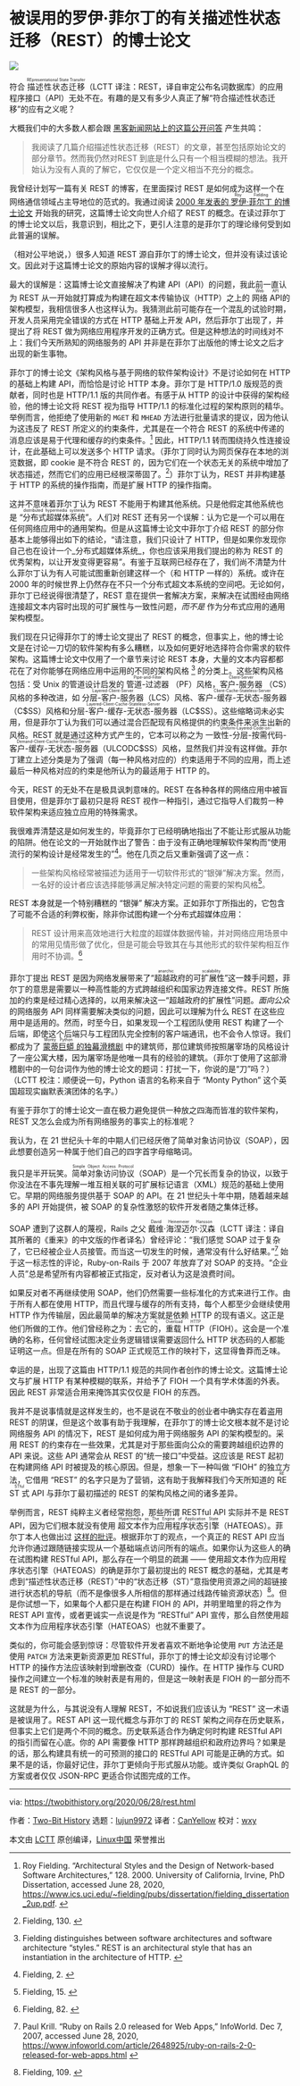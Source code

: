 [#]: collector: (lujun9972)
[#]: translator: (CanYellow)
[#]: reviewer: (wxy)
[#]: publisher: (wxy)
[#]: url: (https://linux.cn/article-15642-1.html)
[#]: subject: (Roy Fielding's Misappropriated REST Dissertation)
[#]: via: (https://twobithistory.org/2020/06/28/rest.html)
[#]: author: (Two-Bit History https://twobithistory.org)

被误用的罗伊·菲尔丁的有关描述性状态迁移（REST）的博士论文
======

![][0]

符合 <ruby>描述性状态迁移<rt>REpresentational State Transfer</rt></ruby>（LCTT 译注：REST，译自审定公布名词数据库）的应用程序接口（API）无处不在。有趣的是又有多少人真正了解“符合描述性状态迁移”的应有之义呢？

大概我们中的大多数人都会跟 [黑客新闻网站上的这篇公开问答][1] 产生共鸣：

> 我阅读了几篇介绍描述性状态迁移（REST）的文章，甚至包括原始论文的部分章节。然而我仍然对REST 到底是什么只有一个相当模糊的想法。我开始认为没有人真的了解它，它仅仅是一个定义相当不充分的概念。

我曾经计划写一篇有关 REST 的博客，在里面探讨 REST 是如何成为这样一个在网络通信领域占主导地位的范式的。我通过阅读 [2000 年发表的 <ruby>罗伊·菲尔丁<rt>Roy Fielding</rt></ruby> 的博士论文][2] 开始我的研究，这篇博士论文向世人介绍了 REST 的概念。在读过菲尔丁的博士论文以后，我意识到，相比之下，更引人注意的是菲尔丁的理论缘何受到如此普遍的误解。

（相对公平地说，）很多人知道 REST 源自菲尔丁的博士论文，但并没有读过该论文。因此对于这篇博士论文的原始内容的误解才得以流行。

最大的误解是：这篇博士论文直接解决了构建 API（API）的问题，我此前一直认为 REST 从一开始就打算成为构建在超文本传输协议（HTTP）之上的 <ruby>网络 API<rt>Web API</rt></ruby>的架构模型，我相信很多人也这样认为。我猜测此前可能存在一个混乱的试验时期，开发人员采用完全错误的方式在 HTTP 基础上开发 API，然后菲尔丁出现了，并提出了将 REST 做为网络应用程序开发的正确方式。但是这种想法的时间线对不上：我们今天所熟知的网络服务的 API 并非是在菲尔丁出版他的博士论文之后才出现的新生事物。

菲尔丁的博士论文《架构风格与基于网络的软件架构设计》不是讨论如何在 HTTP 的基础上构建 API，而恰恰是讨论 HTTP 本身。菲尔丁是 HTTP/1.0 版规范的贡献者，同时也是 HTTP/1.1 版的共同作者。有感于从 HTTP 的设计中获得的架构经验，他的博士论文将 REST 视为指导 HTTP/1.1 的标准化过程的架构原则的精华。举例而言，他拒绝了使用新的 `MGET` 和 `MHEAD` 方法进行批量请求的提议，因为他认为这违反了 REST 所定义的约束条件，尤其是在一个符合 REST 的系统中传递的消息应该是易于代理和缓存的约束条件。[^1] 因此，HTTP/1.1 转而围绕持久性连接设计，在此基础上可以发送多个 HTTP 请求。（菲尔丁同时认为网页保存在本地的浏览数据，即 cookie 是不符合 REST 的，因为它们在一个状态无关的系统中增加了状态描述，然而它们的应用已经根深蒂固了。[^2]）菲尔丁认为，REST 并非构建基于 HTTP 的系统的操作指南，而是扩展 HTTP 的操作指南。

这并不意味着菲尔丁认为 REST 不能用于构建其他系统。只是他假定其他系统也是 “<ruby>分布式超媒体系统<rt>distributed hypermedia systems</rt></ruby>”。人们对 REST 还有另一个误解：认为它是一个可以用在任何网络应用中的通用架构。但是从这篇博士论文中菲尔丁介绍 REST 的部分你基本上能够得出如下的结论，“请注意，我们只设计了 HTTP，但是如果你发现你自己也在设计一个_分布式超媒体系统_，你也应该采用我们提出的称为 REST 的优秀架构，以让开发变得更容易”。有鉴于互联网已经存在了，我们尚不清楚为什么菲尔丁认为有人可能试图重新创建这样一个（和 HTTP 一样的）系统。或许在 2000 年的时候世界上仍然存在不只一个分布式超文本系统的空间吧。无论如何，菲尔丁已经说得很清楚了，REST 意在提供一套解决方案，来解决在试图经由网络连接超文本内容时出现的可扩展性与一致性问题，_而不是_ 作为分布式应用的通用架构模型。

我们现在只记得菲尔丁的博士论文提出了 REST 的概念，但事实上，他的博士论文是在讨论一刀切的软件架构有多么糟糕，以及如何更好地选择符合你需求的软件架构。这篇博士论文中仅用了一个章节来讨论 REST 本身，大量的文本内容都都花在了对你能够在网络应用中运用的不同的架构风格 [^3] 的分类上。这些架构风格包括：受 Unix 的管道设计启发的 <ruby>管道-过滤器<rt>Pipe-and-Filter</rt></ruby> （PF）风格，<ruby>客户-服务器<rt>Client-Server</rt></ruby> （CS）风格的多种改进，如 <ruby>分层-客户-服务器<rt>Layered-Client-Server</rt></ruby>（LCS）风格、<ruby>客户-缓存-无状态-服务器<rt>Client-Cache-Stateless-Server</rt></ruby>（C\$SS）风格和<ruby>分层-客户-缓存-无状态-服务器<rt>Layered-Client-Cache-Stateless-Server</rt></ruby>（LC\$SS）。这些缩略词未必实用，但是菲尔丁认为我们可以通过混合匹配现有风格提供的约束条件来派生出新的风格。REST 就是通过这种方式产生的，它本可以称之为 <ruby>一致性-分层-按需代码-客户-缓存-无状态-服务器<rt>Uniform-Layered-Code-on-Demand-Client-Cache-Stateless-Server</rt></ruby>（ULCODC\$SS）风格，显然我们并没有这样做。菲尔丁建立上述分类是为了强调（每一种风格对应的）约束适用于不同的应用，而上述最后一种风格对应的约束是他所认为的最适用于 HTTP 的。

今天，REST 的无处不在是极具讽刺意味的。REST 在各种各样的网络应用中被盲目使用，但是菲尔丁最初只是将 REST 视作一种指引，通过它指导人们裁剪一种软件架构来适应独立应用的特殊需求。

我很难弄清楚这是如何发生的，毕竟菲尔丁已经明确地指出了不能让形式服从功能的陷阱。他在论文的一开始就作出了警告：由于没有正确地理解软件架构而“使用流行的架构设计是经常发生的”[^4]。他在几页之后又重新强调了这一点：

> 一些架构风格经常被描述为适用于一切软件形式的“银弹”解决方案。然而，一名好的设计者应该选择能够满足解决特定问题的需要的架构风格[^5]。

REST 本身就是一个特别糟糕的 “银弹” 解决方案。正如菲尔丁所指出的，它包含了可能不合适的利弊权衡，除非你试图构建一个分布式超媒体应用：

> REST 设计用来高效地进行大粒度的超媒体数据传输，并对网络应用场景中的常用见情形做了优化，但是可能会导致其在与其他形式的软件架构相互作用时不协调。[^6]

菲尔丁提出 REST 是因为网络发展带来了“<ruby>超越政府的可扩展性<rt>anarchic scalability</rt></ruby>”这一棘手问题，菲尔丁的意思是需要以一种高性能的方式跨越组织和国家边界连接文件。REST 所施加的约束是经过精心选择的，以用来解决这一“超越政府的扩展性”问题。_面向公众_ 的网络服务 API 同样需要解决类似的问题，因此可以理解为什么 REST 在这些应用中是适用的。然而，时至今日，如果发现一个工程团队使用 REST 构建了一个后端，即使这个后端只与工程团队完全控制的客户端通讯，也不会令人惊讶。我们都成为了 [<ruby>蒙蒂巨蟒<rt>Monty Python</rt></ruby> 的独幕滑稽剧][9] 中的建筑师，那位建筑师按照屠宰场的风格设计了一座公寓大楼，因为屠宰场是他唯一具有的经验的建筑。（菲尔丁使用了这部滑稽剧中的一句台词作为他的博士论文的题词：打扰一下，你说的是“刀”吗？）（LCTT 校注：顺便说一句，Python 语言的名称来自于 “Monty Python” 这个英国超现实幽默表演团体的名字。）

有鉴于菲尔丁的博士论文一直在极力避免提供一种放之四海而皆准的软件架构，REST 又怎么会成为所有网络服务的事实上的标准呢？

我认为，在 21 世纪头十年的中期人们已经厌倦了简单对象访问协议（SOAP），因此想要创造另一种属于他们自己的四字首字母缩略词。

我只是半开玩笑。<ruby>简单对象访问协议<rt>Simple Object Access Protocol</rt></ruby>（SOAP）是一个冗长而复杂的协议，以致于你没法在不事先理解一堆互相关联的可扩展标记语言（XML）规范的基础上使用它。早期的网络服务提供基于 SOAP 的 API。在 21 世纪头十年中期，随着越来越多的 API 开始提供，被 SOAP 的复杂性激怒的软件开发者随之集体迁移。

SOAP 遭到了这群人的蔑视，Rails 之父 <ruby>戴维·海涅迈尔·汉森<rt>David Heinemeier Hansson</rt></ruby>（LCTT 译注：译自其所著的《重来》的中文版的作者译名）曾经评论：“我们感觉 SOAP 过于复杂了，它已经被企业人员接管。而当这一切发生的时候，通常没有什么好结果。”[^7] 始于这一标志性的评论，Ruby-on-Rails 于 2007 年放弃了对 SOAP 的支持。“企业人员”总是希望所有内容都被正式指定，反对者认为这是浪费时间。

如果反对者不再继续使用 SOAP，他们仍然需要一些标准化的方式来进行工作。由于所有人都在使用 HTTP，而且代理与缓存的所有支持，每个人都至少会继续使用 HTTP 作为传输层，因此最简单的解决方案就是依赖 HTTP 的现有语义。这正是他们所做的工作。他们曾经称之为：<ruby>去它的，重载 HTTP<rt>Fuck It, Overload HTTP</rt></ruby>（FIOH）。这会是一个准确的名称，任何曾经试图决定业务逻辑错误需要返回什么 HTTP 状态码的人都能证明这一点。但是在所有的 SOAP 正式规范工作的映衬下，这显得鲁莽而乏味。

幸运的是，出现了这篇由 HTTP/1.1 规范的共同作者创作的博士论文。这篇博士论文与扩展 HTTP 有某种模糊的联系，并给予了 FIOH 一个具有学术体面的外表。因此 REST 非常适合用来掩饰其实仅仅是 FIOH 的东西。

我并不是说事情就是这样发生的，也不是说在不敬业的创业者中确实存在着盗用 REST 的阴谋，但是这个故事有助于我理解，在菲尔丁的博士论文根本就不是讨论网络服务 API 的情况下，REST 是如何成为用于网络服务 API 的架构模型的。采用 REST 的约束存在一些效果，尤其是对于那些面向公众的需要跨越组织边界的 API 来说。这些 API 通常会从 REST 的“统一接口”中受益。这应该是 REST 起初在构建网络 API 时被提及的核心原因。但是，想象一下一种叫做 “FIOH” 的独立方法，它借用 “REST” 的名字只是为了营销，这有助于我解释我们今天所知道的 <ruby>REST 式<rt>RESTful</rt></ruby> API 与菲尔丁最初描述的 REST 的架构风格之间的诸多差异。

举例而言，REST 纯粹主义者经常抱怨，那些所谓 RESTful API 实际并不是 REST API，因为它们根本就没有使用 <ruby>超文本作为应用程序状态引擎<rt>Hypermedia as The Engine of Application State</rt></ruby>（HATEOAS）。菲尔丁本人也做出过 [这样的批评][11]。根据菲尔丁的观点，一个真正的 REST API 应当允许你通过跟随链接实现从一个基础端点访问所有的端点。如果你认为这些人的确在试图构建 RESTful API，那么存在一个明显的疏漏 —— 使用超文本作为应用程序状态引擎（HATEOAS）的确是菲尔丁最初提出的 REST 概念的基础，尤其是考虑到“描述性状态迁移（REST）”中的“状态迁移（ST）”意指使用资源之间的超链接进行状态机的导航（而不是像很多人所相信的那样通过线路传输资源状态）[^8]。但是你试想一下，如果每个人都只是在构建 FIOH 的 API，并明里暗里的将之作为 REST API 宣传，或者更诚实一点说是作为 “RESTful” API 宣传，那么自然使用超文本作为应用程序状态引擎（HATEOAS）也就不重要了。

类似的，你可能会感到惊讶：尽管软件开发者喜欢不断地争论使用 `PUT` 方法还是使用 `PATCH` 方法来更新资源更加 RESTful，菲尔丁的博士论文却没有讨论哪个 HTTP 的操作方法应该映射到增删改查（CURD）操作。在 HTTP 操作与 CURD 操作之间建立一个标准的映射表是有用的，但是这一映射表是 FIOH 的一部分而不是 REST 的一部分。

这就是为什么，与其说没有人理解 REST，不如说我们应该认为 “REST” 这一术语是被误用了。REST API 这一现代概念与菲尔丁的 REST 架构之间存在历史联系，但事实上它们是两个不同的概念。历史联系适合作为确定何时构建 RESTful API 的指引而留在心底。你的 API 需要像 HTTP 那样跨越组织和政府边界吗？如果是的话，那么构建具有统一的可预测的接口的 RESTful API 可能是正确的方式。如果不是的话，你最好记住，菲尔丁更倾向于形式服从功能。或许类似 GraphQL 的方案或者仅仅 JSON-RPC 更适合你试图完成的工作。

[^1]: Roy Fielding. “Architectural Styles and the Design of Network-based Software Architectures,” 128. 2000. University of California, Irvine, PhD Dissertation, accessed June 28, 2020, <https://www.ics.uci.edu/~fielding/pubs/dissertation/fielding_dissertation_2up.pdf>. 
[^2]: Fielding, 130. 
[^3]: Fielding distinguishes between software architectures and software architecture “styles.” REST is an architectural style that has an instantiation in the architecture of HTTP. 
[^4]: Fielding, 2. 
[^5]: Fielding, 15. 
[^6]: Fielding, 82. 
[^7]: Paul Krill. “Ruby on Rails 2.0 released for Web Apps,” InfoWorld. Dec 7, 2007, accessed June 28, 2020, <https://www.infoworld.com/article/2648925/ruby-on-rails-2-0-released-for-web-apps.html> 
[^8]: Fielding, 109. 

--------------------------------------------------------------------------------

via: https://twobithistory.org/2020/06/28/rest.html

作者：[Two-Bit History][a]
选题：[lujun9972][b]
译者：[CanYellow](https://github.com/CanYellow)
校对：[wxy](https://github.com/wxy)

本文由 [LCTT](https://github.com/LCTT/TranslateProject) 原创编译，[Linux中国](https://linux.cn/) 荣誉推出

[a]: https://twobithistory.org
[b]: https://github.com/lujun9972
[1]: https://news.ycombinator.com/item?id=7201871
[2]: https://www.ics.uci.edu/~fielding/pubs/dissertation/fielding_dissertation_2up.pdf
[9]: https://www.youtube.com/watch?v=vNoPJqm3DAY
[11]: https://roy.gbiv.com/untangled/2008/rest-apis-must-be-hypertext-driven
[13]: https://twitter.com/TwoBitHistory
[14]: https://twobithistory.org/feed.xml
[15]: https://twitter.com/TwoBitHistory/status/1247187881946275841?ref_src=twsrc%5Etfw
[0]: https://img.linux.net.cn/data/attachment/album/202303/20/154318tpynlzzdi1yhug5h.jpg